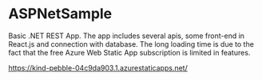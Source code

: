# ASPNetSample

Basic .NET REST App. The app includes several apis, some front-end in React.js and connection with database.
The long loading time is due to the fact that the free Azure Web Static App subscription is limited in features. 

https://kind-pebble-04c9da903.1.azurestaticapps.net/
